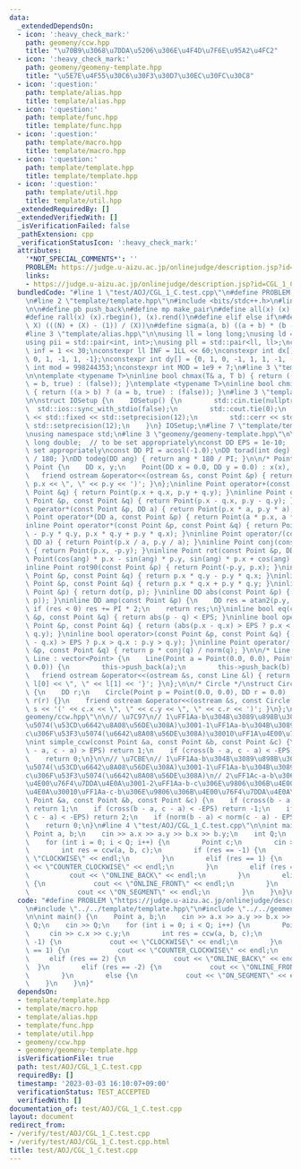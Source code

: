 ```yaml
---
data:
  _extendedDependsOn:
  - icon: ':heavy_check_mark:'
    path: geomeny/ccw.hpp
    title: "\u70B9\u3068\u7DDA\u5206\u306E\u4F4D\u7F6E\u95A2\u4FC2"
  - icon: ':heavy_check_mark:'
    path: geomeny/geomeny-template.hpp
    title: "\u5E7E\u4F55\u30C6\u30F3\u30D7\u30EC\u30FC\u30C8"
  - icon: ':question:'
    path: template/alias.hpp
    title: template/alias.hpp
  - icon: ':question:'
    path: template/func.hpp
    title: template/func.hpp
  - icon: ':question:'
    path: template/macro.hpp
    title: template/macro.hpp
  - icon: ':question:'
    path: template/template.hpp
    title: template/template.hpp
  - icon: ':question:'
    path: template/util.hpp
    title: template/util.hpp
  _extendedRequiredBy: []
  _extendedVerifiedWith: []
  _isVerificationFailed: false
  _pathExtension: cpp
  _verificationStatusIcon: ':heavy_check_mark:'
  attributes:
    '*NOT_SPECIAL_COMMENTS*': ''
    PROBLEM: https://judge.u-aizu.ac.jp/onlinejudge/description.jsp?id=CGL_1_C
    links:
    - https://judge.u-aizu.ac.jp/onlinejudge/description.jsp?id=CGL_1_C
  bundledCode: "#line 1 \"test/AOJ/CGL_1_C.test.cpp\"\n#define PROBLEM \"https://judge.u-aizu.ac.jp/onlinejudge/description.jsp?id=CGL_1_C\"\
    \n#line 2 \"template/template.hpp\"\n#include <bits/stdc++.h>\n#line 3 \"template/macro.hpp\"\
    \n\n#define pb push_back\n#define mp make_pair\n#define all(x) (x).begin(), (x).end()\n\
    #define rall(x) (x).rbegin(), (x).rend()\n#define elif else if\n#define updiv(N,\
    \ X) (((N) + (X) - (1)) / (X))\n#define sigma(a, b) ((a + b) * (b - a + 1) / 2)\n\
    #line 3 \"template/alias.hpp\"\n\nusing ll = long long;\nusing ld = long double;\n\
    using pii = std::pair<int, int>;\nusing pll = std::pair<ll, ll>;\nconstexpr int\
    \ inf = 1 << 30;\nconstexpr ll INF = 1LL << 60;\nconstexpr int dx[] = {1, 0, -1,\
    \ 0, 1, -1, 1, -1};\nconstexpr int dy[] = {0, 1, 0, -1, 1, 1, -1, -1};\nconstexpr\
    \ int mod = 998244353;\nconstexpr int MOD = 1e9 + 7;\n#line 3 \"template/func.hpp\"\
    \n\ntemplate <typename T>\ninline bool chmax(T& a, T b) { return ((a < b) ? (a\
    \ = b, true) : (false)); }\ntemplate <typename T>\ninline bool chmin(T& a, T b)\
    \ { return ((a > b) ? (a = b, true) : (false)); }\n#line 3 \"template/util.hpp\"\
    \n\nstruct IOSetup {\n    IOSetup() {\n        std::cin.tie(nullptr);\n      \
    \  std::ios::sync_with_stdio(false);\n        std::cout.tie(0);\n        std::cout\
    \ << std::fixed << std::setprecision(12);\n        std::cerr << std::fixed <<\
    \ std::setprecision(12);\n    }\n} IOSetup;\n#line 7 \"template/template.hpp\"\
    \nusing namespace std;\n#line 3 \"geomeny/geomeny-template.hpp\"\n\nusing DD =\
    \ long double;  // to be set appropriately\nconst DD EPS = 1e-10;    // to be\
    \ set appropriately\nconst DD PI = acosl(-1.0);\nDD torad(int deg) { return (DD)(deg)*PI\
    \ / 180; }\nDD todeg(DD ang) { return ang * 180 / PI; }\n\n/* Point */\nstruct\
    \ Point {\n    DD x, y;\n    Point(DD x = 0.0, DD y = 0.0) : x(x), y(y) {}\n \
    \   friend ostream &operator<<(ostream &s, const Point &p) { return s << '(' <<\
    \ p.x << \", \" << p.y << ')'; }\n};\ninline Point operator+(const Point &p, const\
    \ Point &q) { return Point(p.x + q.x, p.y + q.y); }\ninline Point operator-(const\
    \ Point &p, const Point &q) { return Point(p.x - q.x, p.y - q.y); }\ninline Point\
    \ operator*(const Point &p, DD a) { return Point(p.x * a, p.y * a); }\ninline\
    \ Point operator*(DD a, const Point &p) { return Point(a * p.x, a * p.y); }\n\
    inline Point operator*(const Point &p, const Point &q) { return Point(p.x * q.x\
    \ - p.y * q.y, p.x * q.y + p.y * q.x); }\ninline Point operator/(const Point &p,\
    \ DD a) { return Point(p.x / a, p.y / a); }\ninline Point conj(const Point &p)\
    \ { return Point(p.x, -p.y); }\ninline Point rot(const Point &p, DD ang) { return\
    \ Point(cos(ang) * p.x - sin(ang) * p.y, sin(ang) * p.x + cos(ang) * p.y); }\n\
    inline Point rot90(const Point &p) { return Point(-p.y, p.x); }\ninline DD cross(const\
    \ Point &p, const Point &q) { return p.x * q.y - p.y * q.x; }\ninline DD dot(const\
    \ Point &p, const Point &q) { return p.x * q.x + p.y * q.y; }\ninline DD norm(const\
    \ Point &p) { return dot(p, p); }\ninline DD abs(const Point &p) { return sqrt(dot(p,\
    \ p)); }\ninline DD amp(const Point &p) {\n    DD res = atan2(p.y, p.x);\n   \
    \ if (res < 0) res += PI * 2;\n    return res;\n}\ninline bool eq(const Point\
    \ &p, const Point &q) { return abs(p - q) < EPS; }\ninline bool operator<(const\
    \ Point &p, const Point &q) { return (abs(p.x - q.x) > EPS ? p.x < q.x : p.y <\
    \ q.y); }\ninline bool operator>(const Point &p, const Point &q) { return (abs(p.x\
    \ - q.x) > EPS ? p.x > q.x : p.y > q.y); }\ninline Point operator/(const Point\
    \ &p, const Point &q) { return p * conj(q) / norm(q); }\n\n/* Line */\nstruct\
    \ Line : vector<Point> {\n    Line(Point a = Point(0.0, 0.0), Point b = Point(0.0,\
    \ 0.0)) {\n        this->push_back(a);\n        this->push_back(b);\n    }\n \
    \   friend ostream &operator<<(ostream &s, const Line &l) { return s << '{' <<\
    \ l[0] << \", \" << l[1] << '}'; }\n};\n\n/* Circle */\nstruct Circle : Point\
    \ {\n    DD r;\n    Circle(Point p = Point(0.0, 0.0), DD r = 0.0) : Point(p),\
    \ r(r) {}\n    friend ostream &operator<<(ostream &s, const Circle &c) { return\
    \ s << '(' << c.x << \", \" << c.y << \", \" << c.r << ')'; }\n};\n#line 4 \"\
    geomeny/ccw.hpp\"\n\n// \u7C97\n// 1\uFF1Aa-b\u304B\u3089\u898B\u3066c\u306F\u5DE6\
    \u5074(\u53CD\u6642\u8A08\u56DE\u308A)\u3001-1\uFF1Aa-b\u304B\u3089\u898B\u3066\
    c\u306F\u53F3\u5074(\u6642\u8A08\u56DE\u308A)\u30010\uFF1A\u4E00\u76F4\u7DDA\u4E0A\
    \nint simple_ccw(const Point &a, const Point &b, const Point &c) {\n    if (cross(b\
    \ - a, c - a) > EPS) return 1;\n    if (cross(b - a, c - a) < -EPS) return -1;\n\
    \    return 0;\n}\n\n// \u7CBE\n// 1\uFF1Aa-b\u304B\u3089\u898B\u3066c\u306F\u5DE6\
    \u5074(\u53CD\u6642\u8A08\u56DE\u308A)\u3001-1\uFF1Aa-b\u304B\u3089\u898B\u3066\
    c\u306F\u53F3\u5074(\u6642\u8A08\u56DE\u308A)\n// 2\uFF1Ac-a-b\u306E\u9806\u306B\
    \u4E00\u76F4\u7DDA\u4E0A\u3001-2\uFF1Aa-b-c\u306E\u9806\u306B\u4E00\u76F4\u7DDA\
    \u4E0A\u30010\uFF1Aa-c-b\u306E\u9806\u306B\u4E00\u76F4\u7DDA\u4E0A\nint ccw(const\
    \ Point &a, const Point &b, const Point &c) {\n    if (cross(b - a, c - a) > EPS)\
    \ return 1;\n    if (cross(b - a, c - a) < -EPS) return -1;\n    if (dot(b - a,\
    \ c - a) < -EPS) return 2;\n    if (norm(b - a) < norm(c - a) - EPS) return -2;\n\
    \    return 0;\n}\n#line 4 \"test/AOJ/CGL_1_C.test.cpp\"\n\nint main() {\n   \
    \ Point a, b;\n    cin >> a.x >> a.y >> b.x >> b.y;\n    int Q;\n    cin >> Q;\n\
    \    for (int i = 0; i < Q; i++) {\n        Point c;\n        cin >> c.x >> c.y;\n\
    \        int res = ccw(a, b, c);\n        if (res == -1) {\n            cout <<\
    \ \"CLOCKWISE\" << endl;\n        }\n        elif (res == 1) {\n            cout\
    \ << \"COUNTER_CLOCKWISE\" << endl;\n        }\n        elif (res == 2) {\n  \
    \          cout << \"ONLINE_BACK\" << endl;\n        }\n        elif (res == -2)\
    \ {\n            cout << \"ONLINE_FRONT\" << endl;\n        }\n        else {\n\
    \            cout << \"ON_SEGMENT\" << endl;\n        }\n    }\n}\n"
  code: "#define PROBLEM \"https://judge.u-aizu.ac.jp/onlinejudge/description.jsp?id=CGL_1_C\"\
    \n#include \"../../template/template.hpp\"\n#include \"../../geomeny/ccw.hpp\"\
    \n\nint main() {\n    Point a, b;\n    cin >> a.x >> a.y >> b.x >> b.y;\n    int\
    \ Q;\n    cin >> Q;\n    for (int i = 0; i < Q; i++) {\n        Point c;\n   \
    \     cin >> c.x >> c.y;\n        int res = ccw(a, b, c);\n        if (res ==\
    \ -1) {\n            cout << \"CLOCKWISE\" << endl;\n        }\n        elif (res\
    \ == 1) {\n            cout << \"COUNTER_CLOCKWISE\" << endl;\n        }\n   \
    \     elif (res == 2) {\n            cout << \"ONLINE_BACK\" << endl;\n      \
    \  }\n        elif (res == -2) {\n            cout << \"ONLINE_FRONT\" << endl;\n\
    \        }\n        else {\n            cout << \"ON_SEGMENT\" << endl;\n    \
    \    }\n    }\n}"
  dependsOn:
  - template/template.hpp
  - template/macro.hpp
  - template/alias.hpp
  - template/func.hpp
  - template/util.hpp
  - geomeny/ccw.hpp
  - geomeny/geomeny-template.hpp
  isVerificationFile: true
  path: test/AOJ/CGL_1_C.test.cpp
  requiredBy: []
  timestamp: '2023-03-03 16:10:07+09:00'
  verificationStatus: TEST_ACCEPTED
  verifiedWith: []
documentation_of: test/AOJ/CGL_1_C.test.cpp
layout: document
redirect_from:
- /verify/test/AOJ/CGL_1_C.test.cpp
- /verify/test/AOJ/CGL_1_C.test.cpp.html
title: test/AOJ/CGL_1_C.test.cpp
---
```

